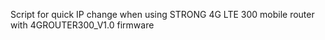 Script for quick IP change when using STRONG 4G LTE 300 mobile router with 4GROUTER300_V1.0 firmware